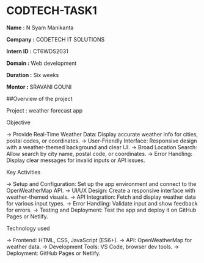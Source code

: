 # CODTECH-TASK1
**Name      :** N Syam Manikanta

**Company   :** CODETECH IT SOLUTIONS

**Intern ID :** CT6WDS2031

**Domain    :** Web development

**Duration  :** Six weeks

**Mentor    :** SRAVANI GOUNI


##Overview of the project 

Project : weather forecast app

Objective

-> Provide Real-Time Weather Data: Display accurate weather info for cities, postal codes, or coordinates.
-> User-Friendly Interface: Responsive design with a weather-themed background and clear UI.
-> Broad Location Search: Allow search by city name, postal code, or coordinates.
-> Error Handling: Display clear messages for invalid inputs or API issues.

Key Activities

-> Setup and Configuration: Set up the app environment and connect to the OpenWeatherMap API.
-> UI/UX Design: Create a responsive interface with weather-themed visuals.
-> API Integration: Fetch and display weather data for various input types.
-> Error Handling: Validate input and show feedback for errors.
-> Testing and Deployment: Test the app and deploy it on GitHub Pages or Netlify.

Technology used

-> Frontend: HTML, CSS, JavaScript (ES6+).
-> API: OpenWeatherMap for weather data.
-> Development Tools: VS Code, browser dev tools.
-> Deployment: GitHub Pages or Netlify.
